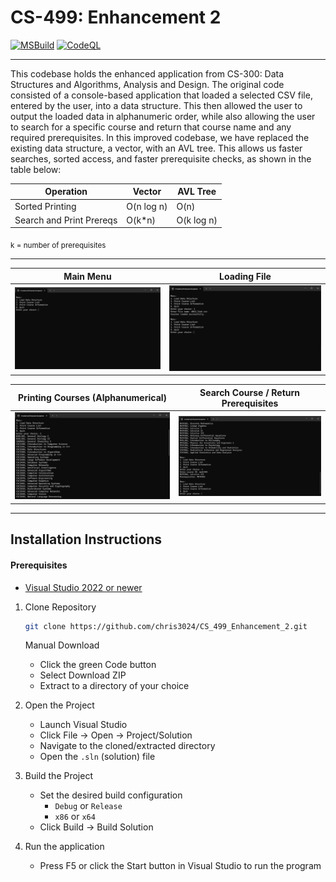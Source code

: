 # CS-499: Enhancement 2

[![MSBuild](https://github.com/chris3024/CS_499_Enhancement_2/actions/workflows/msbuild.yml/badge.svg)](https://github.com/chris3024/CS_499_Enhancement_2/actions/workflows/msbuild.yml)
[![CodeQL](https://github.com/chris3024/CS_499_Enhancement_2/actions/workflows/codeql.yml/badge.svg)](https://github.com/chris3024/CS_499_Enhancement_2/actions/workflows/codeql.yml)
___

This codebase holds the enhanced application from CS-300: Data Structures and Algorithms, Analysis and Design. The original code consisted of a console-based application that loaded a selected CSV file, entered by the user, into a data structure. This then allowed the user to output the loaded data in alphanumeric order, while also allowing the user to search for a specific course and return that course name and any required prerequisites. In this improved codebase, we have replaced the existing data structure, a vector, with an AVL tree. This allows us faster searches, sorted access, and faster prerequisite checks, as shown in the table below: 

Operation | Vector | AVL Tree 
--- | --- | ---
Sorted Printing | O(n log n) | O(n)
Search and Print Prereqs | O(k*n) | O(k log n)
<sub>k = number of prerequisites</sub>

___

Main Menu | Loading File
--- | ---
<img src="screenshots/Screenshot 2025-05-26 095451.png" alt="Menu System" width="557" /> | <img src="screenshots/Screenshot 2025-05-26 095506.png" alt="Loading File" width="557" />

Printing Courses (Alphanumerical) | Search Course / Return Prerequisites
--- | ---
<img src="screenshots/Screenshot 2025-05-26 095516.png" alt="Printed Courses - Alphanumerical" width="557" /> | <img src="screenshots/Screenshot 2025-05-26 095530.png" alt="Printed Course and Prereqs" width="557" />

___

## Installation Instructions

#### Prerequisites
  * <a href="https://visualstudio.microsoft.com/">Visual Studio 2022 or newer</a>

1. Clone Repository
   ```bash
   git clone https://github.com/chris3024/CS_499_Enhancement_2.git
   ```
   Manual Download
     * Click the green Code button
     * Select Download ZIP
     * Extract to a directory of your choice
       
2. Open the Project
   * Launch Visual Studio
   * Click File -> Open -> Project/Solution
   * Navigate to the cloned/extracted directory
   * Open the ```.sln``` (solution) file

3. Build the Project
   * Set the desired build configuration
       * ```Debug``` or ```Release```
       * ```x86``` or ```x64```
   * Click Build -> Build Solution

4. Run the application
   * Press F5 or click the Start button in Visual Studio to run the program



